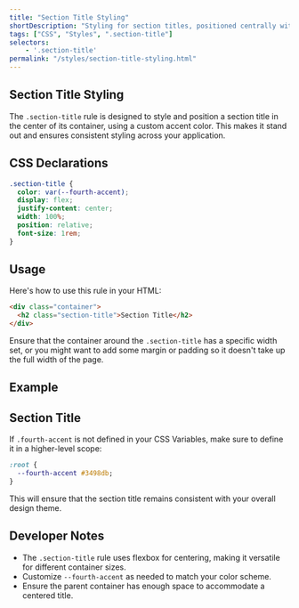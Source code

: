 ```yaml
---
title: "Section Title Styling"
shortDescription: "Styling for section titles, positioned centrally with a unique color."
tags: ["CSS", "Styles", ".section-title"]
selectors:
    - '.section-title'
permalink: "/styles/section-title-styling.html"
---
```


## Section Title Styling

The `.section-title` rule is designed to style and position a section title in the center of its container, using a custom accent color. This makes it stand out and ensures consistent styling across your application.

## CSS Declarations

```css
.section-title {
  color: var(--fourth-accent);
  display: flex;
  justify-content: center;
  width: 100%;
  position: relative;
  font-size: 1rem;
}
```

## Usage

Here's how to use this rule in your HTML:

```html
<div class="container">
  <h2 class="section-title">Section Title</h2>
</div>
```

Ensure that the container around the `.section-title` has a specific width set, or you might want to add some margin or padding so it doesn't take up the full width of the page.

## Example

<div class="example-container">
  <h2 class="section-title">Section Title</h2>
</div>

If `.fourth-accent` is not defined in your CSS Variables, make sure to define it in a higher-level scope:

```css
:root {
  --fourth-accent #3498db;
}
```

This will ensure that the section title remains consistent with your overall design theme.

## Developer Notes

- The `.section-title` rule uses flexbox for centering, making it versatile for different container sizes.
- Customize `--fourth-accent` as needed to match your color scheme.
- Ensure the parent container has enough space to accommodate a centered title.
